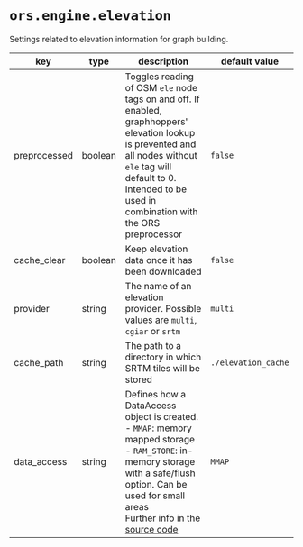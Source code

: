 
# `ors.engine.elevation`

Settings related to elevation information for graph building.

| key          | type    | description                                                                                                                                                                                                                                                                                                                       | default value       |
|--------------|---------|-----------------------------------------------------------------------------------------------------------------------------------------------------------------------------------------------------------------------------------------------------------------------------------------------------------------------------------|---------------------|
| preprocessed | boolean | Toggles reading of OSM `ele` node tags on and off. If enabled, graphhoppers' elevation lookup is prevented and all nodes without `ele` tag will default to 0. Intended to be used in combination with the ORS preprocessor                                                                                                        | `false`             |
| cache_clear  | boolean | Keep elevation data once it has been downloaded                                                                                                                                                                                                                                                                                   | `false`             |
| provider     | string  | The name of an elevation provider. Possible values are `multi`, `cgiar` or `srtm`                                                                                                                                                                                                                                                 | `multi`             |
| cache_path   | string  | The path to a directory in which SRTM tiles will be stored                                                                                                                                                                                                                                                                        | `./elevation_cache` |
| data_access  | string  | Defines how a DataAccess object is created. <br> - `MMAP`: memory mapped storage <br> - `RAM_STORE`: in-memory storage with a safe/flush option. Can be used for small areas <br> Further info in the [source code](https://github.com/GIScience/graphhopper/blob/ors_4.0/core/src/main/java/com/graphhopper/storage/DAType.java) | `MMAP`              |
